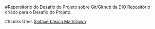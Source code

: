 #Reporsitorio do Desafio do Projeto sobre Git/Github da DIO
Repositório criádo para o Desafio do Projeto.


##Links Úteis
[Sintáxe básica MarkDown](https://www.markdownguide.org/getting-started/)
